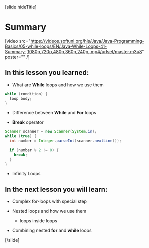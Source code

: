 [slide hideTitle]
# Summary

[video src="https://videos.softuni.org/hls/Java/Java-Programming-Basics/05-while-loops/EN/Java-While-Loops-41-Summary-,1080p,720p,480p,360p,240p,.mp4/urlset/master.m3u8" poster="" /]

## In this lesson you learned: 

- What are **While** loops and how we use them

```java
while (condition) {
  loop body;
}
```

- Difference between **While** and **For** loops



- **Break** operator 

```java
Scanner scanner = new Scanner(System.in);
while (true) {
  int number = Integer.parseInt(scanner.nextLine());
  
  if (number % 2 != 0) {
    break;
  }
}
```

- Infinity Loops

## In the next lesson you will learn:

- Complex for-loops with special step

- Nested loops and how we use them

  * loops inside loops

- Combining nested **for** and **while** loops



[/slide]